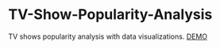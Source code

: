 # TV-Show-Popularity-Analysis

TV shows popularity analysis with data visualizations.
[DEMO](https://youtu.be/UXFKQvexjBs)
